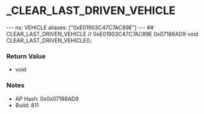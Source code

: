 # _CLEAR_LAST_DRIVEN_VEHICLE

--- ns: VEHICLE aliases: ["0xE01903C47C7AC89E"] --- ## CLEAR_LAST_DRIVEN_VEHICLE  // 0xE01903C47C7AC89E 0x07186AD9 void CLEAR_LAST_DRIVEN_VEHICLE();

### Return Value
* void

### Notes
* AP Hash: 0x0x07186AD9
* Build: 811

